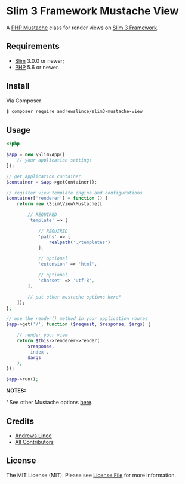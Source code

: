 # Slim 3 Framework Mustache View

A [PHP Mustache](https://github.com/bobthecow/mustache.php) class for render views on [Slim 3 Framework](http://www.slimframework.com/).

## Requirements

* [Slim](http://www.slimframework.com/) 3.0.0 or newer;
* [PHP](http://www.php.net/) 5.6 or newer.

## Install

Via Composer

``` bash
$ composer require andrewslince/slim3-mustache-view
```

## Usage

```php
<?php

$app = new \Slim\App([
    // your application settings
]);

// get application container
$container = $app->getContainer();

// register view template engine and configurations
$container['renderer'] = function () {
    return new \Slim\View\Mustache([

        // REQUIRED
        'template' => [

            // REQUIRED
            'paths' => [
                realpath('./templates')
            ],

            // optional
            'extension' => 'html',

            // optional
            'charset' => 'utf-8',
        ],

        // put other mustache options here¹
    ]);
};

// use the render() method in your application routes
$app->get('/', function ($request, $response, $args) {

    // render your view
    return $this->renderer->render(
        $response,
        'index',
        $args
    );
});

$app->run();
```

**NOTES:**

¹ See other Mustache options [here](https://github.com/bobthecow/mustache.php/wiki#constructor-options).

## Credits

- [Andrews Lince](https://github.com/andrewslince)
- [All Contributors](../../contributors)

## License

The MIT License (MIT). Please see [License File](LICENSE.md) for more information.
